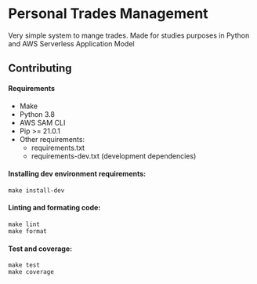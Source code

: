 # Personal Trades Management

Very simple system to mange trades. Made for studies purposes in Python and AWS Serverless Application Model

## Contributing

#### Requirements

- Make
- Python 3.8
- AWS SAM CLI
- Pip >= 21.0.1
- Other requirements:
    - requirements.txt
    - requirements-dev.txt (development dependencies)

#### Installing dev environment requirements:

```
make install-dev
```

#### Linting and formating code:

```
make lint
make format
```

#### Test and coverage:

```
make test
make coverage
```
